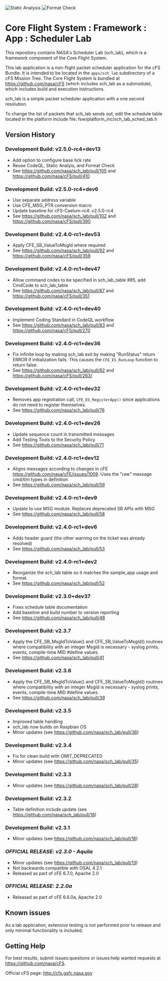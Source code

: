![Static Analysis](https://github.com/nasa/sch_lab/workflows/Static%20Analysis/badge.svg)
![Format Check](https://github.com/nasa/sch_lab/workflows/Format%20Check/badge.svg)

# Core Flight System : Framework : App : Scheduler Lab

This repository contains NASA's Scheduler Lab (sch_lab), which is a framework component of the Core Flight System.

This lab application is a non-flight packet scheduler application for the cFS Bundle. It is intended to be located in the `apps/sch_lab` subdirectory of a cFS Mission Tree. The Core Flight System is bundled at <https://github.com/nasa/cFS> (which includes sch_lab as a submodule), which includes build and execution instructions.

sch_lab is a simple packet scheduler application with a one second resolution.

To change the list of packets that sch_lab sends out, edit the schedule table located in the platform include file: fsw/platform_inc/sch_lab_sched_tab.h

## Version History

### Development Build: v2.5.0-rc4+dev13

- Add option to configure base tick rate
- Reuse CodeQL, Static Analyis, and Format Check
- See <https://github.com/nasa/sch_lab/pull/105> and <https://github.com/nasa/cFS/pull/410>

### Development Build: v2.5.0-rc4+dev6

- Use separate address variable
- Use CFE_MSG_PTR conversion macro
- Update baseline for cFS-Caelum-rc4: v2.5.0-rc4
- See <https://github.com/nasa/sch_lab/pull/102> and <https://github.com/nasa/cFS/pull/390>

### Development Build: v2.4.0-rc1+dev53

- Apply CFE_SB_ValueToMsgId where required
- See <https://github.com/nasa/sch_lab/pull/92> and <https://github.com/nasa/cFS/pull/359>
### Development Build: v2.4.0-rc1+dev47

- Allow command codes to be specified in sch_lab_table #85, add CmdCode to sch_lab_table
- See <https://github.com/nasa/sch_lab/pull/87> and <https://github.com/nasa/cFS/pull/351>
### Development Build: v2.4.0-rc1+dev40

-  Implement Coding Standard in CodeQL workflow
- See <https://github.com/nasa/sch_lab/pull/83> and <https://github.com/nasa/cFS/pull/270>

### Development Build: v2.4.0-rc1+dev36

- Fix infinite loop by making sch_lab exit by making "RunStatus" return ERROR if initialization fails. This causes the `CFE_ES_RunLoop` function to return false.
- See <https://github.com/nasa/sch_lab/pull/82> and <https://github.com/nasa/cFS/pull/263/>

### Development Build: v2.4.0-rc1+dev32

- Removes app registration call, `CFE_ES_RegisterApp()` since applications do not need to register themselves.
- See <https://github.com/nasa/sch_lab/pull/76>

### Development Build: v2.4.0-rc1+dev26

- Update sequence count in transmitted messages
- Add Testing Tools to the Security Policy
- See <https://github.com/nasa/sch_lab/pull/71>

### Development Build: v2.4.0-rc1+dev12

- Aligns messages according to changes in cFE <https://github.com/nasa/cFE/issues/1009>. Uses the "raw" message cmd/tlm types in definition
- See <https://github.com/nasa/sch_lab/pull/59>

### Development Build: v2.4.0-rc1+dev9

- Update to use MSG module. Replaces deprecated SB APIs with MSG
- See <https://github.com/nasa/sch_lab/pull/58>

### Development Build: v2.4.0-rc1+dev6

- Adds header guard (the other warning on the ticket was already resolved)
- See <https://github.com/nasa/sch_lab/pull/53>

### Development Build: v2.4.0-rc1+dev2

- Reorganize the sch_lab table so it matches the sample_app usage and format.
- See <https://github.com/nasa/sch_lab/pull/52>

### Development Build: v2.3.0+dev37

- Fixes schedule table documentation
- Add baseline and build number to version reporting
- See <https://github.com/nasa/sch_lab/pull/48>

### Development Build: v2.3.7

- Apply the CFE_SB_MsgIdToValue() and CFE_SB_ValueToMsgId() routines where compatibility with an integer MsgId is necessary - syslog prints, events, compile-time MID #define values.
- See <https://github.com/nasa/sch_lab/pull/41>

### Development Build: v2.3.6

- Apply the CFE_SB_MsgIdToValue() and CFE_SB_ValueToMsgId() routines where compatibility with an integer MsgId is necessary - syslog prints, events, compile-time MID #define values.
- See <https://github.com/nasa/sch_lab/pull/39>

### Development Build: v2.3.5

- Improved table handling
- sch_lab now builds on Raspbian OS
- Minor updates (see <https://github.com/nasa/sch_lab/pull/36>)

### Development Build: v2.3.4

- Fix for clean build with OMIT_DEPRECATED
- Minor updates (see <https://github.com/nasa/sch_lab/pull/35>)

### Development Build: v2.3.3

- Minor updates (see <https://github.com/nasa/sch_lab/pull/28>)

### Development Build: v2.3.2

- Table definition include update (see <https://github.com/nasa/sch_lab/pull/18>)

### Development Build: v2.3.1

- Minor updates (see <https://github.com/nasa/sch_lab/pull/16>)

### _**OFFICIAL RELEASE: v2.3.0 - Aquila**_

- Minor updates (see <https://github.com/nasa/sch_lab/pull/13>)
- Not backwards compatible with OSAL 4.2.1
- Released as part of cFE 6.7.0, Apache 2.0

### _**OFFICIAL RELEASE: 2.2.0a**_

- Released as part of cFE 6.6.0a, Apache 2.0

## Known issues

As a lab application, extensive testing is not performed prior to release and only minimal functionality is included.

## Getting Help

For best results, submit issues:questions or issues:help wanted requests at <https://github.com/nasa/cFS>.

Official cFS page: <http://cfs.gsfc.nasa.gov>
